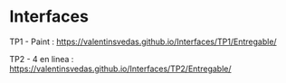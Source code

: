 # Interfaces

TP1 - Paint : https://valentinsvedas.github.io/Interfaces/TP1/Entregable/ 

TP2 - 4 en linea : https://valentinsvedas.github.io/Interfaces/TP2/Entregable/
